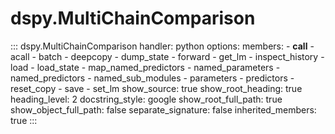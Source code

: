 # dspy.MultiChainComparison

<!-- START_API_REF -->
::: dspy.MultiChainComparison
    handler: python
    options:
        members:
            - __call__
            - acall
            - batch
            - deepcopy
            - dump_state
            - forward
            - get_lm
            - inspect_history
            - load
            - load_state
            - map_named_predictors
            - named_parameters
            - named_predictors
            - named_sub_modules
            - parameters
            - predictors
            - reset_copy
            - save
            - set_lm
        show_source: true
        show_root_heading: true
        heading_level: 2
        docstring_style: google
        show_root_full_path: true
        show_object_full_path: false
        separate_signature: false
        inherited_members: true
:::
<!-- END_API_REF -->
